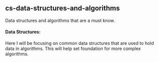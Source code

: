 ## cs-data-structures-and-algorithms
Data structures and algorithms that are a must know.

#### Data Structures:

Here I will be focusing on common data structures that are used to hold data in algorithms.
This will help set foundation for more complex algorithms.